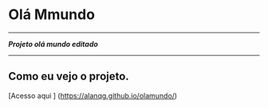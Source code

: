 # Olá Mmundo
***
__*Projeto olá mundo editado*__
***

## Como eu vejo o projeto.
[Acesso aqui ] (https://alanqg.github.io/olamundo/)
